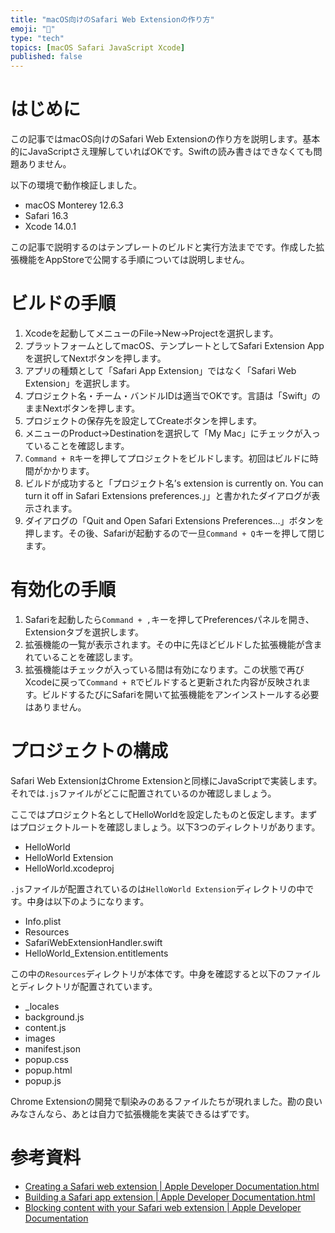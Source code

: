 ```yaml
---
title: "macOS向けのSafari Web Extensionの作り方"
emoji: "🕌"
type: "tech"
topics: [macOS Safari JavaScript Xcode]
published: false
---
```

# はじめに

この記事ではmacOS向けのSafari Web Extensionの作り方を説明します。基本的にJavaScriptさえ理解していればOKです。Swiftの読み書きはできなくても問題ありません。

以下の環境で動作検証しました。

- macOS Monterey 12.6.3
- Safari 16.3
- Xcode 14.0.1

この記事で説明するのはテンプレートのビルドと実行方法までです。作成した拡張機能をAppStoreで公開する手順については説明しません。

# ビルドの手順

1. Xcodeを起動してメニューのFile→New→Projectを選択します。
2. プラットフォームとしてmacOS、テンプレートとしてSafari Extension Appを選択してNextボタンを押します。
3. アプリの種類として「Safari App Extension」ではなく「Safari Web Extension」を選択します。
4. プロジェクト名・チーム・バンドルIDは適当でOKです。言語は「Swift」のままNextボタンを押します。
5. プロジェクトの保存先を設定してCreateボタンを押します。
6. メニューのProduct→Destinationを選択して「My Mac」にチェックが入っていることを確認します。
7. `Command + R`キーを押してプロジェクトをビルドします。初回はビルドに時間がかかります。
8. ビルドが成功すると「プロジェクト名’s extension is currently on. You can turn it off in Safari Extensions preferences.」」と書かれたダイアログが表示されます。
9. ダイアログの「Quit and Open Safari Extensions Preferences…」ボタンを押します。その後、Safariが起動するので一旦`Command + Q`キーを押して閉じます。

# 有効化の手順

1. Safariを起動したら`Command + ,`キーを押してPreferencesパネルを開き、Extensionタブを選択します。
2. 拡張機能の一覧が表示されます。その中に先ほどビルドした拡張機能が含まれていることを確認します。
3. 拡張機能はチェックが入っている間は有効になります。この状態で再びXcodeに戻って`Command + R`でビルドすると更新された内容が反映されます。ビルドするたびにSafariを開いて拡張機能をアンインストールする必要はありません。

# プロジェクトの構成

Safari Web ExtensionはChrome Extensionと同様にJavaScriptで実装します。それでは`.js`ファイルがどこに配置されているのか確認しましょう。

ここではプロジェクト名としてHelloWorldを設定したものと仮定します。まずはプロジェクトルートを確認しましょう。以下3つのディレクトリがあります。

- HelloWorld
- HelloWorld Extension
- HelloWorld.xcodeproj

`.js`ファイルが配置されているのは`HelloWorld Extension`ディレクトリの中です。中身は以下のようになります。

- Info.plist
- Resources
- SafariWebExtensionHandler.swift
- HelloWorld_Extension.entitlements

この中の`Resources`ディレクトリが本体です。中身を確認すると以下のファイルとディレクトリが配置されています。

- _locales
- background.js
- content.js
- images
- manifest.json
- popup.css
- popup.html
- popup.js

Chrome Extensionの開発で馴染みのあるファイルたちが現れました。勘の良いみなさんなら、あとは自力で拡張機能を実装できるはずです。

# 参考資料

- [Creating a Safari web extension | Apple Developer Documentation.html](https://developer.apple.com/documentation/safariservices/safari_web_extensions/creating_a_safari_web_extension)
- [Building a Safari app extension | Apple Developer Documentation.html](https://developer.apple.com/documentation/safariservices/safari_app_extensions/building_a_safari_app_extension)
- [Blocking content with your Safari web extension | Apple Developer Documentation](https://developer.apple.com/documentation/safariservices/safari_web_extensions/blocking_content_with_your_safari_web_extension)
